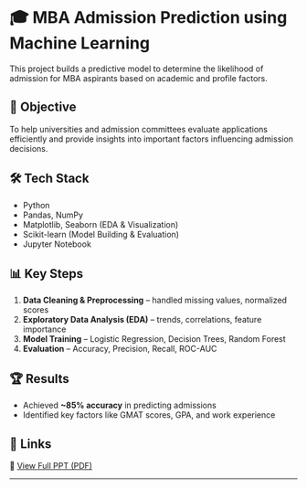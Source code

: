 # 🎓 MBA Admission Prediction using Machine Learning  

This project builds a predictive model to determine the likelihood of admission for MBA aspirants based on academic and profile factors.  

## 🚀 Objective  
To help universities and admission committees evaluate applications efficiently and provide insights into important factors influencing admission decisions.  

## 🛠️ Tech Stack  
- Python  
- Pandas, NumPy  
- Matplotlib, Seaborn (EDA & Visualization)  
- Scikit-learn (Model Building & Evaluation)  
- Jupyter Notebook  

## 📊 Key Steps  
1. **Data Cleaning & Preprocessing** – handled missing values, normalized scores  
2. **Exploratory Data Analysis (EDA)** – trends, correlations, feature importance  
3. **Model Training** – Logistic Regression, Decision Trees, Random Forest  
4. **Evaluation** – Accuracy, Precision, Recall, ROC-AUC  

## 🏆 Results  
- Achieved **~85% accuracy** in predicting admissions  
- Identified key factors like GMAT scores, GPA, and work experience   

## 🔗 Links  
📂 [View Full PPT (PDF)](./MBA-Admission-prediction.pdf)

---
